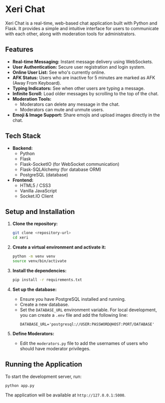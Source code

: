 # Xeri Chat

Xeri Chat is a real-time, web-based chat application built with Python and Flask. It provides a simple and intuitive interface for users to communicate with each other, along with moderation tools for administrators.

## Features

*   **Real-time Messaging:** Instant message delivery using WebSockets.
*   **User Authentication:** Secure user registration and login system.
*   **Online User List:** See who's currently online.
*   **AFK Status:** Users who are inactive for 5 minutes are marked as AFK (Away From Keyboard).
*   **Typing Indicators:** See when other users are typing a message.
*   **Infinite Scroll:** Load older messages by scrolling to the top of the chat.
*   **Moderation Tools:**
    *   Moderators can delete any message in the chat.
    *   Moderators can mute and unmute users.
*   **Emoji & Image Support:** Share emojis and upload images directly in the chat.

## Tech Stack

*   **Backend:**
    *   Python
    *   Flask
    *   Flask-SocketIO (for WebSocket communication)
    *   Flask-SQLAlchemy (for database ORM)
    *   PostgreSQL (database)
*   **Frontend:**
    *   HTML5 / CSS3
    *   Vanilla JavaScript
    *   Socket.IO Client

## Setup and Installation

1.  **Clone the repository:**
    ```bash
    git clone <repository-url>
    cd xeri
    ```

2.  **Create a virtual environment and activate it:**
    ```bash
    python -m venv venv
    source venv/bin/activate
    ```

3.  **Install the dependencies:**
    ```bash
    pip install -r requirements.txt
    ```

4.  **Set up the database:**
    *   Ensure you have PostgreSQL installed and running.
    *   Create a new database.
    *   Set the `DATABASE_URL` environment variable. For local development, you can create a `.env` file and add the following line:
        ```
        DATABASE_URL='postgresql://USER:PASSWORD@HOST:PORT/DATABASE'
        ```

5.  **Define Moderators:**
    *   Edit the `moderators.py` file to add the usernames of users who should have moderator privileges.

## Running the Application

To start the development server, run:

```bash
python app.py
```

The application will be available at `http://127.0.0.1:5000`.
